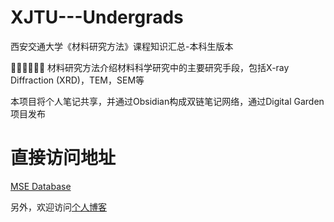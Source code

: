 # XJTU---Undergrads
西安交通大学《材料研究方法》课程知识汇总-本科生版本

👏🏻👏🏻👏🏻
材料研究方法介绍材料科学研究中的主要研究手段，包括X-ray Diffraction (XRD)，TEM，SEM等

本项目将个人笔记共享，并通过Obsidian构成双链笔记网络，通过Digital Garden项目发布

# 直接访问地址
[MSE Database](https://note.kevinzhang.cn)

另外，欢迎访问[个人博客](https://www.kevinzhang.cn)
